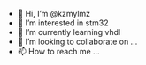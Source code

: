 - 👋 Hi, I’m @kzmylmz
- 👀 I’m interested in stm32
- 🌱 I’m currently learning vhdl
- 💞️ I’m looking to collaborate on ...
- 📫 How to reach me ...

<!---
kzmylmz/kzmylmz is a ✨ special ✨ repository because its `README.md` (this file) appears on your GitHub profile.
You can click the Preview link to take a look at your changes.
--->

